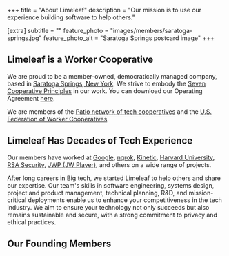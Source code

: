+++
title = "About Limeleaf"
description = "Our mission is to use our experience building software to help others."

[extra]
subtitle = ""
feature_photo = "images/members/saratoga-springs.jpg"
feature_photo_alt = "Saratoga Springs postcard image"
+++

## Limeleaf is a Worker Cooperative

We are proud to be a member-owned, democratically managed company, based in [Saratoga Springs, New York][1]. We strive to embody the [Seven Cooperative Principles][9] in our work. You can download our Operating Agreement [here][11].

We are members of the [Patio network of tech cooperatives][3] and the [U.S. Federation of Worker Cooperatives][10].

## Limeleaf Has Decades of Tech Experience

Our members have worked at [Google][2], [ngrok][4], [Kinetic][5], [Harvard University][6], [RSA Security][8], [JWP (JW Player)][7], and others on a wide range of projects.

After long careers in Big tech, we started Limeleaf to help others and share our expertise. Our team's skills in software engineering, systems design, project and product management, technical planning, R&D, and mission-critical deployments enable us to enhance your competitiveness in the tech industry. We aim to ensure your technology not only succeeds but also remains sustainable and secure, with a strong commitment to privacy and ethical practices.

[1]: https://en.wikipedia.org/wiki/Saratoga_Springs,_New_York "Saratoga Springs Wikipedia page"
[2]: https://www.google.com/chrome "Google website"
[3]: https://patio.coop/ "Patio"
[4]: https://ngrok.com "ngrok website"
[5]: https://wearekinetic.com "Kinetic website"
[6]: https://www.harvard.edu "Harvard website"
[7]: https://www.jwplayer.com "JW Player website"
[8]: https://rsa.com "RSA website"
[9]: https://uwcc.wisc.edu/about-co-ops/cooperative-principles/ "Seven Cooperative Principles page"
[10]: https://www.usworker.coop/en/ "USFWC"
[11]: /pdf/limeleaf-operating-agreement.pdf "Operating Agreement"

## Our Founding Members